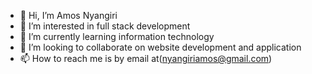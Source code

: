 - 👋 Hi, I’m Amos Nyangiri
- 👀 I’m interested in full stack development
- 🌱 I’m currently learning information technology
- 💞️ I’m looking to collaborate on website development and application
- 📫 How to reach me is by email at(nyangiriamos@gmail.com)

<!---
amos25433/amos25433 is a ✨ special ✨ repository because its `README.md` (this file) appears on your GitHub profile.
You can click the Preview link to take a look at your changes.
--->
